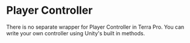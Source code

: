 # Player Controller

There is no separate wrapper for Player Controller in Terra Pro. You can write your own controller using Unity's built in methods.
